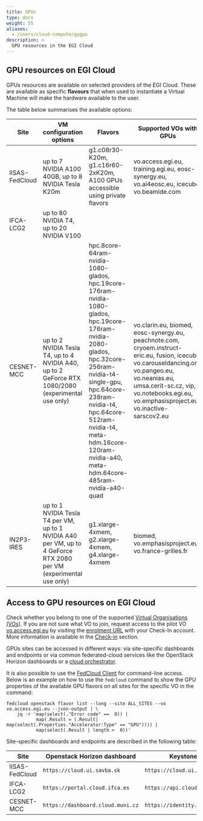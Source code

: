 ```yaml
---
title: GPUs
type: docs
weight: 55
aliases:
  - /users/cloud-compute/gpgpu
description: >
  GPU resources in the EGI Cloud
---
```


## GPU resources on EGI Cloud

GPUs resources are available on selected providers of the EGI Cloud. These are
available as specific **flavours** that when used to instantiate a Virtual
Machine will make the hardware available to the user.

The table below summarises the available options:

<!-- markdownlint-disable line-length -->

<!-- VO names do not need spell checking -->
<!-- cSpell:words sarscov neanias carouseldancing clarin cryoem glados beamide -->

| Site | VM configuration options | Flavors | Supported VOs with GPUs | Access conditions | More information |
| ---- | ------------------------ | ------- | ----------------------- | ----------------- | ---------------- |
| IISAS-FedCloud | up to 7 NVIDIA A100 40GB, up to 8 NVIDIA Tesla K20m | g1.c08r30-K20m, g1.c16r60-2xK20m, A100 GPUs accessible using private flavors | vo.access.egi.eu, training.egi.eu, eosc-synergy.eu, vo.ai4eosc.eu, icecube, vo.beamide.com | Sponsored, conditions to be negotiated | |
| IFCA-LCG2 | up to 80 NVIDIA T4, up to 20 NVIDIA V100 | | | Pay-per-use | [IFCA-LCG2 Documentation](https://confluence.ifca.es/spaces/IC/pages/1507347/Cloud+Compute+Flavors) |
| CESNET-MCC | up to 2 NVIDIA Tesla T4, up to 4 NVIDIA A40, up to 2 GeForce RTX 1080/2080 (experimental use only) | hpc.8core-64ram-nvidia-1080-glados, hpc.19core-176ram-nvidia-1080-glados, hpc.19core-176ram-nvidia-2080-glados, hpc.32core-256ram-nvidia-t4-single-gpu, hpc.64core-238ram-nvidia-t4, hpc.64core-512ram-nvidia-t4, meta-hdm.16core-120ram-nvidia-a40, meta-hdm.64core-485ram-nvidia-a40-quad | vo.clarin.eu, biomed, eosc-synergy.eu, peachnote.com, cryoem.instruct-eric.eu, fusion, icecube, vo.carouseldancing.org, vo.pangeo.eu, vo.neanias.eu, umsa.cerit-sc.cz, vip, vo.notebooks.egi.eu, vo.emphasisproject.eu, vo.inactive-sarscov2.eu | Sponsored, conditions to be negotiated | [CESNET-MCC Documentation](https://docs.cloud.muni.cz/cloud/gpus/) |
| IN2P3-IRES | up to 1 NVIDIA Tesla T4 per VM, up to 1 NVIDIA A40 per VM, up to 4 GeForce RTX 2080 per VM (experimental use only) | g1.xlarge-4xmem, g2.xlarge-4xmem, g4.xlarge-4xmem | biomed, vo.emphasisproject.eu, vo.france-grilles.fr | Sponsored, conditions to be negotiated | |

<!-- markdownlint-enable line-length -->

## Access to GPU resources on EGI Cloud

Check whether you belong to one of the supported
[Virtual Organisations (VOs)](https://confluence.egi.eu/display/EGIG/Virtual+organisation).
If you are not sure what VO to join, request access to the pilot VO
[vo.access.egi.eu](https://operations-portal.egi.eu/vo/view/voname/vo.access.egi.eu)
by visiting the [enrolment URL](https://aai.egi.eu/auth/realms/id/account/#/enroll?groupPath=/vo.access.egi.eu)
with your Check-In account. More information is available in the
[Check-in](../../../aai/check-in/vos/#how-to-join-a-virtual-organisation) section.

GPUs sites can be accessed in different ways: via site-specific dashboards and
endpoints or via common federated-cloud services like the OpenStack Horizon
dashboards or a [cloud orchestrator](../automate).

It is also possible to use the
[FedCloud Client](../../../getting-started/cli) for command-line access. Below is
an example on how to use the `fedcloud` command to show the GPU properties of
the available GPU flavors on all sites for the specific VO in the command:

```shell
fedcloud openstack flavor list --long --site ALL_SITES --vo vo.access.egi.eu --json-output | \
    jq -r 'map(select(."Error code" ==  0)) |
           map(.Result = (.Result| map(select(.Properties."Accelerator:Type" == "GPU")))) |
           map(select(.Result | length >  0))'
```

Site-specific dashboards and endpoints are described in the following table:

<!-- markdownlint-disable line-length -->

| Site           | Openstack Horizon dashboard       | Keystone endpoint                    |
| -------------- | --------------------------------- | ------------------------------------ |
| IISAS-FedCloud | `https://cloud.ui.savba.sk`       | `https://cloud.ui.savba.sk:5000/v3/` |
| IFCA-LCG2      | `https://portal.cloud.ifca.es`    | `https://api.cloud.ifca.es:5000/`    |
| CESNET-MCC     | `https://dashboard.cloud.muni.cz` | `https://identity.cloud.muni.cz/`    |

<!-- markdownlint-enable line-length -->
